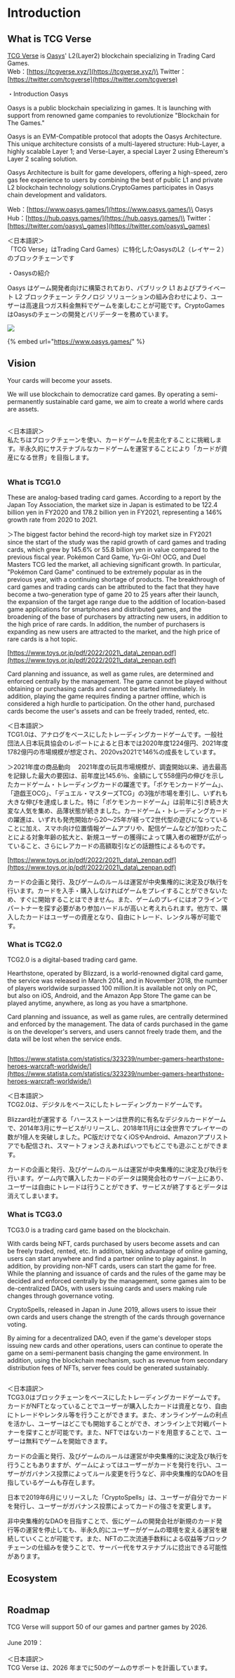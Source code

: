 # Introduction

## What is TCG Verse

[TCG Verse](https://tcgverse.xyz/) is [Oasys](https://www.oasys.games/)' L2(Layer2) blockchain specializing in Trading Card Games.\
Web：[https://tcgverse.xyz/](https://tcgverse.xyz/)\
Twitter：[https://twitter.com/tcgverse](https://twitter.com/tcgverse)

・Introduction Oasys

Oasys is a public blockchain specializing in games. It is launching with support from renowned game companies to revolutionize "Blockchain for The Games."

Oasys is an EVM-Compatible protocol that adopts the Oasys Architecture. This unique architecture consists of a multi-layered structure: Hub-Layer, a highly scalable Layer 1; and Verse-Layer, a special Layer 2 using Ethereum's Layer 2 scaling solution.

Oasys Architecture is built for game developers, offering a high-speed, zero gas fee experience to users by combining the best of public L1 and private L2 blockchain technology solutions.CryptoGames participates in Oasys chain development and validators.

Web：[https://www.oasys.games/](https://www.oasys.games/)\
Oasys Hub：[https://hub.oasys.games/](https://hub.oasys.games/)\
Twitter：[https://twitter.com/oasys\_games](https://twitter.com/oasys\_games)

＜日本語訳＞\
「TCG Verse」はTrading Card Games）に特化したOasysのL2（レイヤー２）のブロックチェーンです

・Oasysの紹介

Oasys はゲーム開発者向けに構築されており、パブリック L1 およびプライベート L2 ブロックチェーン テクノロジ ソリューションの組み合わせにより、ユーザーは高速且つガス料金無料でゲームを楽しむことが可能です。CryptoGamesはOasysのチェーンの開発とバリデーターを務めています。

![](.gitbook/assets/intro-0e2810f266febe6842c1d523e30fd488.png)

{% embed url="https://www.oasys.games/" %}

## Vision

Your cards will become your assets.

We will use blockchain to democratize card games. By operating a semi-permanently sustainable card game, we aim to create a world where cards are assets.

\
＜日本語訳＞\
私たちはブロックチェーンを使い、カードゲームを民主化することに挑戦します。半永久的にサステナブルなカードゲームを運営することにより「カードが資産になる世界」を目指します。

<figure><img src=".gitbook/assets/スクリーンショット 2022-09-04 午後1.56.15.png" alt=""><figcaption></figcaption></figure>

### What is TCG1.0

These are analog-based trading card games. According to a report by the Japan Toy Association, the market size in Japan is estimated to be 122.4 billion yen in FY2020 and 178.2 billion yen in FY2021, representing a 146% growth rate from 2020 to 2021.&#x20;

＞The biggest factor behind the record-high toy market size in FY2021 since the start of the study was the rapid growth of card games and trading cards, which grew by 145.6% or 55.8 billion yen in value compared to the previous fiscal year. Pokémon Card Game, Yu-Gi-Oh! OCG, and Duel Masters TCG led the market, all achieving significant growth. In particular, "Pokémon Card Game" continued to be extremely popular as in the previous year, with a continuing shortage of products. The breakthrough of card games and trading cards can be attributed to the fact that they have become a two-generation type of game 20 to 25 years after their launch, the expansion of the target age range due to the addition of location-based game applications for smartphones and distributed games, and the broadening of the base of purchasers by attracting new users, in addition to the high price of rare cards. In addition, the number of purchasers is expanding as new users are attracted to the market, and the high price of rare cards is a hot topic.&#x20;

[https://www.toys.or.jp/pdf/2022/2021\_data\_zenpan.pdf](https://www.toys.or.jp/pdf/2022/2021\_data\_zenpan.pdf)

Card planning and issuance, as well as game rules, are determined and enforced centrally by the management. The game cannot be played without obtaining or purchasing cards and cannot be started immediately. In addition, playing the game requires finding a partner offline, which is considered a high hurdle to participation. On the other hand, purchased cards become the user's assets and can be freely traded, rented, etc.



＜日本語訳＞\
TCG1.0は、アナログをベースにしたトレーディングカードゲームです。一般社団法人日本玩具協会のレポートによると日本では2020年度1224億円、2021年度1782億円の市場規模が想定され、2020vs2021で146%の成長をしています。

＞2021年度の商品動向 　2021年度の玩具市場規模が、調査開始以来、過去最高を記録した最大の要因は、前年度比145.6％、金額にして558億円の伸びを示したカードゲーム・トレーディングカードの躍進です。「ポケモンカードゲーム」、「遊戯王OCG」、「デュエル・マスターズTCG」の3強が市場を牽引し、いずれも大きな伸びを達成しました。特に「ポケモンカードゲーム」は前年に引き続き大変な人気を集め、品薄状態が続きました。カードゲーム・トレーディングカードの躍進は、いずれも発売開始から20～25年が経って2世代型の遊びになっていることに加え、スマホ向け位置情報ゲームアプリや、配信ゲームなどが加わったことによる対象年齢の拡大と、新規ユーザーの獲得によって購入者の裾野が広がっていること、さらにレアカードの高額取引などの話題性によるものです。

[https://www.toys.or.jp/pdf/2022/2021\_data\_zenpan.pdf](https://www.toys.or.jp/pdf/2022/2021\_data\_zenpan.pdf)

カードの企画と発行、及びゲームのルールは運営が中央集権的に決定及び執行を行います。カードを入手・購入しなければゲームをプレイすることができないため、すぐに開始することはできません。また、ゲームのプレイにはオフラインでパートナーを探す必要があり参加ハードルが高いと考えれられます。他方で、購入したカードはユーザーの資産となり、自由にトレード、レンタル等が可能です。



### What is TCG2.0

TCG2.0 is a digital-based trading card game.&#x20;

Hearthstone, operated by Blizzard, is a world-renowned digital card game, the service was released in March 2014, and in November 2018, the number of players worldwide surpassed 100 million.It is available not only on PC, but also on iOS, Android, and the Amazon App Store The game can be played anytime, anywhere, as long as you have a smartphone.&#x20;

Card planning and issuance, as well as game rules, are centrally determined and enforced by the management. The data of cards purchased in the game is on the developer's servers, and users cannot freely trade them, and the data will be lost when the service ends.



<figure><img src=".gitbook/assets/スクリーンショット 2022-09-04 午後1.25.33.png" alt=""><figcaption></figcaption></figure>

[https://www.statista.com/statistics/323239/number-gamers-hearthstone-heroes-warcraft-worldwide/](https://www.statista.com/statistics/323239/number-gamers-hearthstone-heroes-warcraft-worldwide/)

＜日本語訳＞\
TCG2.0は、デジタルをベースにしたトレーディングカードゲームです。

Blizzard社が運営する「ハースストーンは世界的に有名なデジタルカードゲームで、2014年3月にサービスがリリースし、2018年11月には全世界でプレイヤーの数が1億人を突破しました。PC版だけでなくiOSやAndroid、Amazonアプリストアでも配信され、スマートフォンさえあればいつでもどこでも遊ぶことができます。

カードの企画と発行、及びゲームのルールは運営が中央集権的に決定及び執行を行います。ゲーム内で購入したカードのデータは開発会社のサーバー上にあり、ユーザーは自由にトレードは行うことができず、サービスが終了するとデータは消えてしまいます。

### What is TCG3.0

TCG3.0 is a trading card game based on the blockchain.

With cards being NFT, cards purchased by users become assets and can be freely traded, rented, etc. In addition, taking advantage of online gaming, users can start anywhere and find a partner online to play against. In addition, by providing non-NFT cards, users can start the game for free. While the planning and issuance of cards and the rules of the game may be decided and enforced centrally by the management, some games aim to be de-centralized DAOs, with users issuing cards and users making rule changes through governance voting.&#x20;

CryptoSpells, released in Japan in June 2019, allows users to issue their own cards and users change the strength of the cards through governance voting.&#x20;

By aiming for a decentralized DAO, even if the game's developer stops issuing new cards and other operations, users can continue to operate the game on a semi-permanent basis changing the game environment. In addition, using the blockchain mechanism, such as revenue from secondary distribution fees of NFTs, server fees could be generated sustainably.

<figure><img src=".gitbook/assets/スクリーンショット 2022-09-04 午後1.35.09.png" alt=""><figcaption></figcaption></figure>

＜日本語訳＞\
TCG3.0はブロックチェーンをベースにしたトレーディングカードゲームです。\
カードがNFTとなっていることでユーザーが購入したカードは資産となり、自由にトレードやレンタル等を行うことができます。また、オンラインゲームの利点を活かし、ユーザーはどこでも開始することができ、オンライン上で対戦パートナーを探すことが可能です。また、NFTではないカードを用意することで、ユーザーは無料でゲームを開始できます。

カードの企画と発行、及びゲームのルールは運営が中央集権的に決定及び執行を行うこともありますが、ゲームによってはユーザーがカードを発行を行い、ユーザーがガバナンス投票によってルール変更を行うなど、非中央集権的なDAOを目指しているゲームも存在します。

日本で2019年6月にリリースした「CryptoSpells」は、ユーザーが自分でカードを発行し、ユーザーがガバナンス投票によってカードの強さを変更します。

非中央集権的なDAOを目指すことで、仮にゲームの開発会社が新規のカード発行等の運営を停止しても、半永久的にユーザーがゲームの環境を変える運営を継続していくことが可能です。また、NFTの二次流通手数料による収益等ブロックチェーンの仕組みを使うことで、サーバー代をサステナブルに捻出できる可能性があります。



## Ecosystem

<figure><img src=".gitbook/assets/Screenshot 2022-12-22 at 18.38.51.png" alt=""><figcaption></figcaption></figure>





## Roadmap

TCG Verse will support 50 of our games and partner games by 2026.\
\
June 2019：\
\
＜日本語訳＞\
TCG Verse は、2026 年までに50のゲームのサポートを計画しています。

<figure><img src=".gitbook/assets/スクリーンショット 2023-01-25 午後6.27.36.png" alt=""><figcaption></figcaption></figure>

